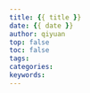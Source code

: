 ```yaml
---
title: {{ title }}
date: {{ date }}
author: qiyuan
top: false
toc: false
tags:
categories:
keywords:
---
```

